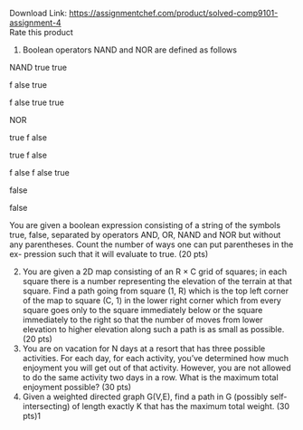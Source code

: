 Download Link: https://assignmentchef.com/product/solved-comp9101-assignment-4
<br>
<span class="kksr-muted">Rate this product</span>

1. Boolean operators NAND and NOR are defined as follows

NAND true true

f alse true

f alse true true

NOR

true f alse

true f alse

f alse f alse true

false

false

You are given a boolean expression consisting of a string of the symbols true, false, separated by operators AND, OR, NAND and NOR but without any parentheses. Count the number of ways one can put parentheses in the ex- pression such that it will evaluate to true. (20 pts)

<ol start="2">

 <li>You are given a 2D map consisting of an R × C grid of squares; in each square there is a number representing the elevation of the terrain at that square. Find a path going from square (1, R) which is the top left corner of the map to square (C, 1) in the lower right corner which from every square goes only to the square immediately below or the square immediately to the right so that the number of moves from lower elevation to higher elevation along such a path is as small as possible. (20 pts)</li>

 <li>You are on vacation for N days at a resort that has three possible activities. For each day, for each activity, you’ve determined how much enjoyment you will get out of that activity. However, you are not allowed to do the same activity two days in a row. What is the maximum total enjoyment possible? (30 pts)</li>

 <li>Given a weighted directed graph G(V,E), find a path in G (possibly self- intersecting) of length exactly K that has the maximum total weight. (30 pts)1</li>